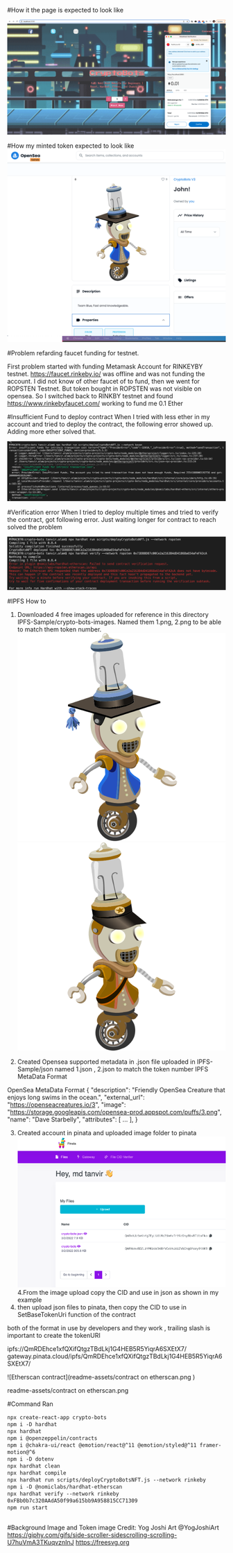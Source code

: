 #How it the page is expected to look like

![Minting Page](readme-assets/web-page-to-mint.png )

#How my minted token expected to look like
![Opensea Token Page](readme-assets/minted-in-opensea.png )

#Problem refarding faucet funding for testnet.

First problem started with funding Metamask Account for RINKEYBY testnet. https://faucet.rinkeby.io/ was offline and was not funding the account.
I did not know of other faucet of to fund, then we went for ROPSTEN Testnet. But token bought in ROPSTEN was not visible on opensea. So I 
switched back to RINKBY testnet and found https://www.rinkebyfaucet.com/ working to fund me 0.1 Ether

#Insufficient Fund to deploy contract
When I tried with less ether in my account and tried to deploy the contract, the following error showed up. Adding more ether solved that.

![Insufficient fund error](readme-assets/deployment-less-amount.png )


#Verification error
When I tried to deploy multiple times and tried to verify the contract, got following error. Just waiting longer for contract to reach
solved the problem

![Verification error](readme-assets/verification-error-not-reached.png )

#IPFS How to
1. Downloaded 4 free images uploaded for reference in this directory IPFS-Sample/crypto-bots-images. Named them 1.png, 2.png to be able to match them token number.
![Token image 1](IPFS-Sample/crypto-bots-images/1.png )
![Token image 4](IPFS-Sample/crypto-bots-images/4.png )

2. Created Opensea supported  metadata in .json  file uploaded in IPFS-Sample/json named 1.json  , 2.json to match the token number
IPFS MetaData Format


OpenSea MetaData Format
{
  "description": "Friendly OpenSea Creature that enjoys long swims in the ocean.", 
  "external_url": "https://openseacreatures.io/3", 
  "image": "https://storage.googleapis.com/opensea-prod.appspot.com/puffs/3.png", 
  "name": "Dave Starbelly",
  "attributes": [ ... ], 
}

3. Created account in pinata and uploaded image folder to pinata
![Token image 4](readme-assets/pinata-upload.png )
4.From the image upload copy the CID and use in json as shown in my example
5. then upload json files to pinata, then copy the CID to use in SetBaseTokenUri function of the contract

both of the format  in use by developers and they work , trailing slash is important to create the tokenURI

ipfs://QmRDEhce1xfQXifQtgzTBdLkj1G4HEB5R5YiqrA6SXEtX7/
gateway.pinata.cloud/ipfs/QmRDEhce1xfQXifQtgzTBdLkj1G4HEB5R5YiqrA6SXEtX7/

![Etherscan contract](readme-assets/contract on etherscan.png )

readme-assets/contract on etherscan.png

#Command Ran

```shell
npx create-react-app crypto-bots
npm i -D hardhat
npx hardhat
npm i @openzeppelin/contracts
npm i @chakra-ui/react @emotion/react@^11 @emotion/styled@^11 framer-motion@^6
npm i -D dotenv
npx hardhat clean
npx hardhat compile
npx hardhat run scripts/deployCryptoBotsNFT.js --network rinkeby
npm i -D @nomiclabs/hardhat-etherscan
npx hardhat verify --network rinkeby 0xFBb0b7c320AAdA50f99a615bb9A958815CC71309
npm run start
 
```

#Background Image and Token image Credit:
Yog Joshi Art
@YogJoshiArt
https://giphy.com/gifs/side-scroller-sidescrolling-scrolling-U7huVmA3TKuqvznInJ
https://freesvg.org

